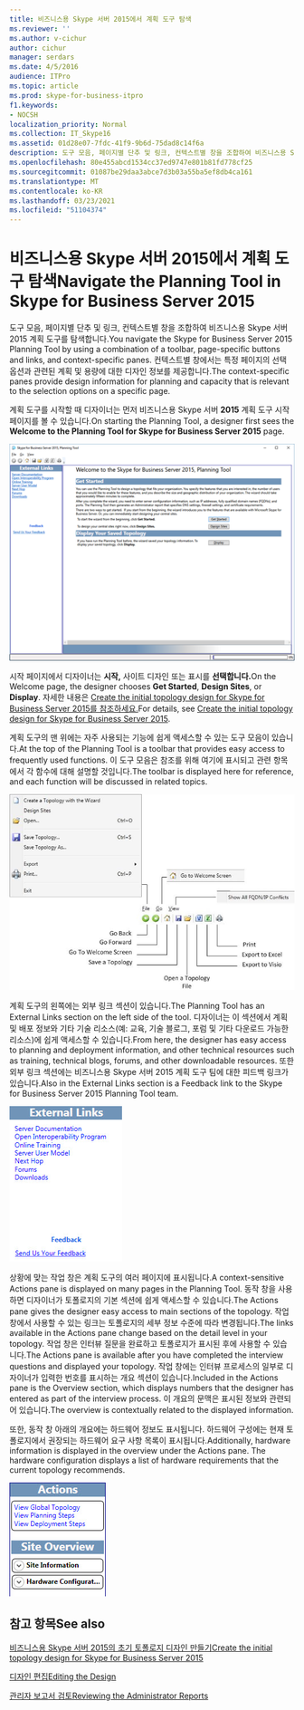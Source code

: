 ```yaml
---
title: 비즈니스용 Skype 서버 2015에서 계획 도구 탐색
ms.reviewer: ''
ms.author: v-cichur
author: cichur
manager: serdars
ms.date: 4/5/2016
audience: ITPro
ms.topic: article
ms.prod: skype-for-business-itpro
f1.keywords:
- NOCSH
localization_priority: Normal
ms.collection: IT_Skype16
ms.assetid: 01d28e07-7fdc-41f9-9b6d-75dad8c14f6a
description: 도구 모음, 페이지별 단추 및 링크, 컨텍스트별 창을 조합하여 비즈니스용 Skype 서버 2015 계획 도구를 탐색합니다. 컨텍스트별 창에서는 특정 페이지의 선택 옵션과 관련된 계획 및 용량에 대한 디자인 정보를 제공합니다.
ms.openlocfilehash: 80e455abcd1534cc37ed9747e801b81fd778cf25
ms.sourcegitcommit: 01087be29daa3abce7d3b03a55ba5ef8db4ca161
ms.translationtype: MT
ms.contentlocale: ko-KR
ms.lasthandoff: 03/23/2021
ms.locfileid: "51104374"
---
```

# <a name="navigate-the-planning-tool-in-skype-for-business-server-2015"></a><span data-ttu-id="33c2e-104">비즈니스용 Skype 서버 2015에서 계획 도구 탐색</span><span class="sxs-lookup"><span data-stu-id="33c2e-104">Navigate the Planning Tool in Skype for Business Server 2015</span></span>

<span data-ttu-id="33c2e-105">도구 모음, 페이지별 단추 및 링크, 컨텍스트별 창을 조합하여 비즈니스용 Skype 서버 2015 계획 도구를 탐색합니다.</span><span class="sxs-lookup"><span data-stu-id="33c2e-105">You navigate the Skype for Business Server 2015 Planning Tool by using a combination of a toolbar, page-specific buttons and links, and context-specific panes.</span></span> <span data-ttu-id="33c2e-106">컨텍스트별 창에서는 특정 페이지의 선택 옵션과 관련된 계획 및 용량에 대한 디자인 정보를 제공합니다.</span><span class="sxs-lookup"><span data-stu-id="33c2e-106">The context-specific panes provide design information for planning and capacity that is relevant to the selection options on a specific page.</span></span>

<span data-ttu-id="33c2e-107">계획 도구를 시작할 때 디자이너는 먼저 비즈니스용 Skype 서버 **2015** 계획 도구 시작 페이지를 볼 수 있습니다.</span><span class="sxs-lookup"><span data-stu-id="33c2e-107">On starting the Planning Tool, a designer first sees the **Welcome to the Planning Tool for Skype for Business Server 2015** page.</span></span>

![계획 도구 시작 페이지](../../media/Planning_Tool_Welcome.png)

<span data-ttu-id="33c2e-109">시작 페이지에서 디자이너는 **시작,** 사이트 디자인 또는 표시를 **선택합니다.**</span><span class="sxs-lookup"><span data-stu-id="33c2e-109">On the Welcome page, the designer chooses **Get Started**, **Design Sites**, or **Display**.</span></span> <span data-ttu-id="33c2e-110">자세한 내용은 [Create the initial topology design for Skype for Business Server 2015를 참조하세요.](create-the-initial-design.md)</span><span class="sxs-lookup"><span data-stu-id="33c2e-110">For details, see [Create the initial topology design for Skype for Business Server 2015](create-the-initial-design.md).</span></span>

<span data-ttu-id="33c2e-111">계획 도구의 맨 위에는 자주 사용되는 기능에 쉽게 액세스할 수 있는 도구 모음이 있습니다.</span><span class="sxs-lookup"><span data-stu-id="33c2e-111">At the top of the Planning Tool is a toolbar that provides easy access to frequently used functions.</span></span> <span data-ttu-id="33c2e-112">이 도구 모음은 참조를 위해 여기에 표시되고 관련 항목에서 각 함수에 대해 설명할 것입니다.</span><span class="sxs-lookup"><span data-stu-id="33c2e-112">The toolbar is displayed here for reference, and each function will be discussed in related topics.</span></span>

![계획 도구 도구 모음](../../media/Planning_Tool_Toolbar_Annotated.jpg)

<span data-ttu-id="33c2e-114">계획 도구의 왼쪽에는 외부 링크 섹션이 있습니다.</span><span class="sxs-lookup"><span data-stu-id="33c2e-114">The Planning Tool has an External Links section on the left side of the tool.</span></span> <span data-ttu-id="33c2e-115">디자이너는 이 섹션에서 계획 및 배포 정보와 기타 기술 리소스(예: 교육, 기술 블로그, 포럼 및 기타 다운로드 가능한 리소스)에 쉽게 액세스할 수 있습니다.</span><span class="sxs-lookup"><span data-stu-id="33c2e-115">From here, the designer has easy access to planning and deployment information, and other technical resources such as training, technical blogs, forums, and other downloadable resources.</span></span> <span data-ttu-id="33c2e-116">또한 외부 링크 섹션에는 비즈니스용 Skype 서버 2015 계획 도구 팀에 대한 피드백 링크가 있습니다.</span><span class="sxs-lookup"><span data-stu-id="33c2e-116">Also in the External Links section is a Feedback link to the Skype for Business Server 2015 Planning Tool team.</span></span>

![계획 도구 외부 링크 대화 상자](../../media/Planning_Tool_External_Links_Dialog.jpg)

<span data-ttu-id="33c2e-118">상황에 맞는 작업 창은 계획 도구의 여러 페이지에 표시됩니다.</span><span class="sxs-lookup"><span data-stu-id="33c2e-118">A context-sensitive Actions pane is displayed on many pages in the Planning Tool.</span></span> <span data-ttu-id="33c2e-119">동작 창을 사용하면 디자이너가 토폴로지의 기본 섹션에 쉽게 액세스할 수 있습니다.</span><span class="sxs-lookup"><span data-stu-id="33c2e-119">The Actions pane gives the designer easy access to main sections of the topology.</span></span> <span data-ttu-id="33c2e-120">작업 창에서 사용할 수 있는 링크는 토폴로지의 세부 정보 수준에 따라 변경됩니다.</span><span class="sxs-lookup"><span data-stu-id="33c2e-120">The links available in the Actions pane change based on the detail level in your topology.</span></span> <span data-ttu-id="33c2e-121">작업 창은 인터뷰 질문을 완료하고 토폴로지가 표시된 후에 사용할 수 있습니다.</span><span class="sxs-lookup"><span data-stu-id="33c2e-121">The Actions pane is available after you have completed the interview questions and displayed your topology.</span></span> <span data-ttu-id="33c2e-122">작업 창에는 인터뷰 프로세스의 일부로 디자이너가 입력한 번호를 표시하는 개요 섹션이 있습니다.</span><span class="sxs-lookup"><span data-stu-id="33c2e-122">Included in the Actions pane is the Overview section, which displays numbers that the designer has entered as part of the interview process.</span></span> <span data-ttu-id="33c2e-123">이 개요의 문맥은 표시된 정보와 관련되어 있습니다.</span><span class="sxs-lookup"><span data-stu-id="33c2e-123">The overview is contextually related to the displayed information.</span></span>

<span data-ttu-id="33c2e-p107">또한, 동작 창 아래의 개요에는 하드웨어 정보도 표시됩니다. 하드웨어 구성에는 현재 토폴로지에서 권장되는 하드웨어 요구 사항 목록이 표시됩니다.</span><span class="sxs-lookup"><span data-stu-id="33c2e-p107">Additionally, hardware information is displayed in the overview under the Actions pane. The hardware configuration displays a list of hardware requirements that the current topology recommends.</span></span>

![계획 도구 작업 창](../../media/Planning_Tool_Actions_Pane.jpg)

## <a name="see-also"></a><span data-ttu-id="33c2e-127">참고 항목</span><span class="sxs-lookup"><span data-stu-id="33c2e-127">See also</span></span>

[<span data-ttu-id="33c2e-128">비즈니스용 Skype 서버 2015의 초기 토폴로지 디자인 만들기</span><span class="sxs-lookup"><span data-stu-id="33c2e-128">Create the initial topology design for Skype for Business Server 2015</span></span>](create-the-initial-design.md)

[<span data-ttu-id="33c2e-129">디자인 편집</span><span class="sxs-lookup"><span data-stu-id="33c2e-129">Editing the Design</span></span>](/previous-versions/office/lync-server-2013/lync-server-2013-editing-the-design)

[<span data-ttu-id="33c2e-130">관리자 보고서 검토</span><span class="sxs-lookup"><span data-stu-id="33c2e-130">Reviewing the Administrator Reports</span></span>](/previous-versions/office/lync-server-2013/lync-server-2013-reviewing-the-administrator-reports)